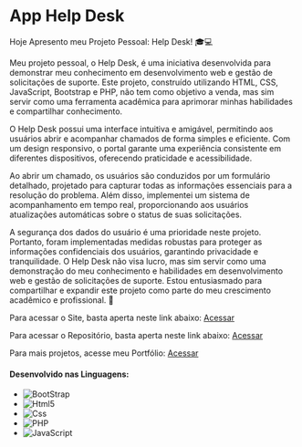 # App Help Desk

Hoje Apresento meu Projeto Pessoal: Help Desk! 🎓💻

Meu projeto pessoal, o Help Desk, é uma iniciativa desenvolvida para demonstrar meu conhecimento em desenvolvimento web e gestão de solicitações de suporte. Este projeto, construído utilizando HTML, CSS, JavaScript, Bootstrap e PHP, não tem como objetivo a venda, mas sim servir como uma ferramenta acadêmica para aprimorar minhas habilidades e compartilhar conhecimento.

O Help Desk possui uma interface intuitiva e amigável, permitindo aos usuários abrir e acompanhar chamados de forma simples e eficiente. Com um design responsivo, o portal garante uma experiência consistente em diferentes dispositivos, oferecendo praticidade e acessibilidade.

Ao abrir um chamado, os usuários são conduzidos por um formulário detalhado, projetado para capturar todas as informações essenciais para a resolução do problema. Além disso, implementei um sistema de acompanhamento em tempo real, proporcionando aos usuários atualizações automáticas sobre o status de suas solicitações.

A segurança dos dados do usuário é uma prioridade neste projeto. Portanto, foram implementadas medidas robustas para proteger as informações confidenciais dos usuários, garantindo privacidade e tranquilidade.
O Help Desk não visa lucro, mas sim servir como uma demonstração do meu conhecimento e habilidades em desenvolvimento web e gestão de solicitações de suporte. Estou entusiasmado para compartilhar e expandir este projeto como parte do meu crescimento acadêmico e profissional. 🌟

Para acessar o Site, basta aperta neste link abaixo:
<a href="https://lnkd.in/dE49eaTY">Acessar</a>

Para acessar o Repositório, basta aperta neste link abaixo:
<a href="https://lnkd.in/dXhRf_6Q">Acessar</a>

Para mais projetos, acesse meu Portfólio:
<a href="https://lnkd.in/dCjNJ6c9">Acessar</a>
<h4>Desenvolvido nas Linguagens:</h4>
<ul>
  <li><img aling="center" alt="BootStrap" src="https://img.shields.io/badge/Bootstrap-563D7C?style=for-the-badge&logo=bootstrap&logoColor=white">  </li>
  <li><img aling="center" alt="Html5" src="https://img.shields.io/badge/HTML5-E34F26?style=for-the-badge&logo=html5&logoColor=white"></li>
  <li><img aling="center" alt="Css" src="https://img.shields.io/badge/CSS3-1572B6?style=for-the-badge&logo=css3&logoColor=white">   </li>
  <li><img aling="center" alt="PHP" src="https://img.shields.io/badge/PHP-777BB4?style=for-the-badge&logo=php&logoColor=white">     </li>
  <li> <img aling="center" alt="JavaScript" src="https://img.shields.io/badge/JavaScript-F7DF1E?style=for-the-badge&logo=javascript&logoColor=black"> </li>
</ul>
